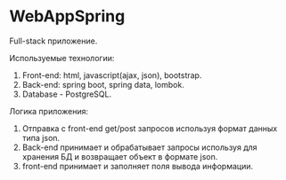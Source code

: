 # WebAppSpring
Full-stack приложение.

Используемые технологии:
1. Front-end: html, javascript(ajax, json), bootstrap.
2. Back-end: spring boot, spring data, lombok.
3. Database - PostgreSQL.

Логика приложения:
1. Отправка с front-end get/post запросов используя формат данных типа json. 
2. Back-end принимает и обрабатывает запросы используя для хранения БД и возвращает объект в формате json.
3. front-end принимает и заполняет поля вывода информации.

 